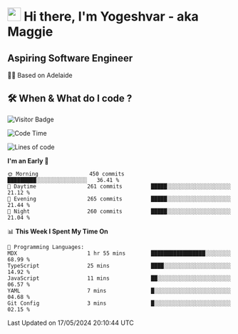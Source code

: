 <h1><img src="https://emojis.slackmojis.com/emojis/images/1531849430/4246/blob-sunglasses.gif?1531849430" width="30"/> Hi there, I'm Yogeshvar - aka Maggie</h1>

## Aspiring Software Engineer
🏂🏻  Based on Adelaide 

## 🛠 When & What do I code ?  

![Visitor Badge](https://visitor-badge.feriirawann.repl.co?username=yogeshvar&repo=yogeshvar&label=Visitors&style=plastic&color=%23457BFF&contentType=svg)

<!--START_SECTION:waka-->
![Code Time](http://img.shields.io/badge/Code%20Time-2%2C896%20hrs%2058%20mins-blue)

![Lines of code](https://img.shields.io/badge/From%20Hello%20World%20I%27ve%20Written-4.2%20million%20lines%20of%20code-blue)

**I'm an Early 🐤** 

```text
🌞 Morning                450 commits         █████████░░░░░░░░░░░░░░░░   36.41 % 
🌆 Daytime                261 commits         █████░░░░░░░░░░░░░░░░░░░░   21.12 % 
🌃 Evening                265 commits         █████░░░░░░░░░░░░░░░░░░░░   21.44 % 
🌙 Night                  260 commits         █████░░░░░░░░░░░░░░░░░░░░   21.04 % 
```


📊 **This Week I Spent My Time On** 

```text
💬 Programming Languages: 
MDX                      1 hr 55 mins        █████████████████░░░░░░░░   68.99 % 
TypeScript               25 mins             ████░░░░░░░░░░░░░░░░░░░░░   14.92 % 
JavaScript               11 mins             ██░░░░░░░░░░░░░░░░░░░░░░░   06.57 % 
YAML                     7 mins              █░░░░░░░░░░░░░░░░░░░░░░░░   04.68 % 
Git Config               3 mins              █░░░░░░░░░░░░░░░░░░░░░░░░   02.15 % 
```


 Last Updated on 17/05/2024 20:10:44 UTC
<!--END_SECTION:waka-->
